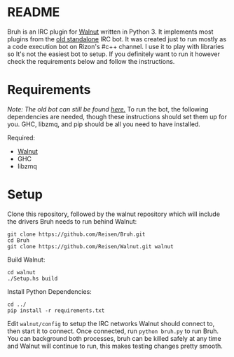 # README
Bruh is an IRC plugin for [Walnut] written in Python 3. It implements most plugins from
the [old standalone] IRC bot. It was created just to run mostly as a code execution bot
on Rizon's #c++ channel. I use it to play with libraries so It's not the easiest bot to
setup. If you definitely want to run it however check the requirements below and follow
the instructions.

# Requirements
*Note: The old bot can still be found [here.][old standalone]*
To run the bot, the following dependencies are needed, though these instructions should
set them up for you. GHC, libzmq, and pip should be all you need to have installed.

Required:
* [Walnut]
* GHC
* libzmq

# Setup
Clone this repository, followed by the walnut repository which will include the drivers
Bruh needs to run behind Walnut:

    git clone https://github.com/Reisen/Bruh.git
    cd Bruh
    git clone https://github.com/Reisen/Walnut.git walnut

Build Walnut:

    cd walnut
    ./Setup.hs build

Install Python Dependencies:

    cd ../
    pip install -r requirements.txt

Edit `walnut/config` to setup the IRC networks Walnut should connect to, then start it
to connect. Once connected, run `python bruh.py` to run Bruh. You can background both
processes, bruh can be killed safely at any time and Walnut will continue to run, this
makes testing changes pretty smooth.

[Walnut]: https://github.com/Reisen/Walnut
[old standalone]: https://github.com/Reisen/Bruh/tree/old-base
